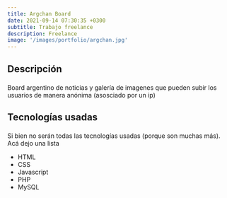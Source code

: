 ```yaml
---
title: Argchan Board
date: 2021-09-14 07:30:35 +0300
subtitle: Trabajo freelance
description: Freelance
image: '/images/portfolio/argchan.jpg'
---
```




<div class="block-header inner-sm" style="margin-top: 1.5em; margin-bottom: 1.5em">
  <h2 class="block-title line-top">Descripción</h2>
</div>

Board argentino de noticias y galería de imagenes que pueden subir los usuarios de manera anónima (asosciado por un ip)

<div class="block-header inner-sm" style="margin-bottom: 1.5em">
  <h2 class="block-title line-top">Tecnologías usadas</h2>
</div>

Si bien no serán todas las tecnologías usadas (porque son muchas más). Acá dejo una lista



- HTML
- CSS
- Javascript
- PHP
- MySQL

